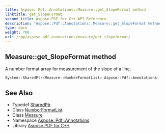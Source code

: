 ```yaml
---
title: Aspose::Pdf::Annotations::Measure::get_SlopeFormat method
linktitle: get_SlopeFormat
second_title: Aspose.PDF for C++ API Reference
description: 'Aspose::Pdf::Annotations::Measure::get_SlopeFormat method. A number format array for measurement of the slope of a line in C++.'
type: docs
weight: 700
url: /cpp/aspose.pdf.annotations/measure/get_slopeformat/
---
```

## Measure::get_SlopeFormat method


A number format array for measurement of the slope of a line.

```cpp
System::SharedPtr<Measure::NumberFormatList> Aspose::Pdf::Annotations::Measure::get_SlopeFormat()
```

## See Also

* Typedef [SharedPtr](../../../system/sharedptr/)
* Class [NumberFormatList](../numberformatlist/)
* Class [Measure](../)
* Namespace [Aspose::Pdf::Annotations](../../)
* Library [Aspose.PDF for C++](../../../)
